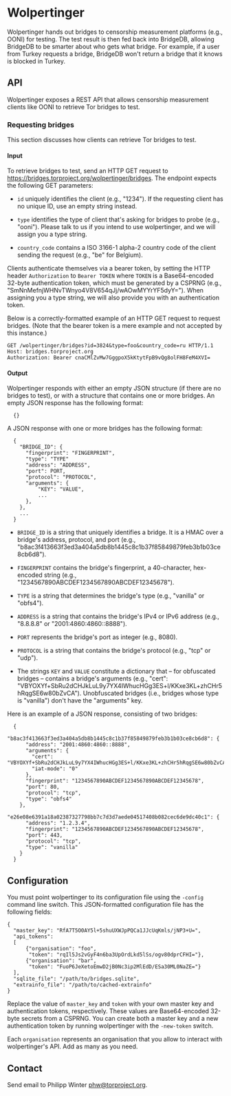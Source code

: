 # Wolpertinger

Wolpertinger hands out bridges to censorship measurement platforms (e.g., OONI)
for testing.  The test result is then fed back into BridgeDB, allowing BridgeDB
to be smarter about who gets what bridge.  For example, if a user from Turkey
requests a bridge, BridgeDB won't return a bridge that it knows is blocked in
Turkey.

## API

Wolpertinger exposes a REST API that allows censorship measurement clients like
OONI to retrieve Tor bridges to test.

### Requesting bridges

This section discusses how clients can retrieve Tor bridges to test.

#### Input

To retrieve bridges to test, send an HTTP GET request to
https://bridges.torproject.org/wolpertinger/bridges.  The endpoint expects the
following GET parameters:

* `id` uniquely identifies the client (e.g., "1234").  If the requesting client
  has no unique ID, use an empty string instead.

* `type` identifies the type of client that's asking for bridges to probe
  (e.g., "ooni").  Please talk to us if you intend to use wolpertinger, and we
  will assign you a type string.

* `country_code` contains a ISO 3166-1 alpha-2 country code of the client
  sending the request (e.g., "be" for Belgium).

Clients authenticate themselves via a bearer token, by setting the HTTP header
`Authorization` to `Bearer TOKEN` where `TOKEN` is a Base64-encoded 32-byte
authentication token, which must be generated by a CSPRNG (e.g.,
"SmNnMefnjWHNvTWnyo4V8V654qJj/wAOwMYYrYF5dyY=").  When assigning you a type
string, we will also provide you with an authentication token.

Below is a correctly-formatted example of an HTTP GET request to request
bridges.  (Note that the bearer token is a mere example and not accepted by
this instance.)

    GET /wolpertinger/bridges?id=3824&type=foo&country_code=ru HTTP/1.1
    Host: bridges.torproject.org
    Authorization: Bearer cnaCMlZvMw7GggpoX5kKtytFpB9vQg8olFH8FeM4XVI=

#### Output

Wolpertinger responds with either an empty JSON structure (if there are no
bridges to test), or with a structure that contains one or more bridges.  An
empty JSON response has the following format:

      {}

A JSON response with one or more bridges has the following format:

      {
        "BRIDGE_ID": {
          "fingerprint": "FINGERPRINT",
          "type": "TYPE"
          "address": "ADDRESS",
          "port": PORT,
          "protocol": "PROTOCOL",
          "arguments": {
              "KEY": "VALUE",
              ...
          },
        },
        ...
      }

* `BRIDGE_ID` is a string that uniquely identifies a bridge.  It is a HMAC over
  a bridge's address, protocol, and port (e.g.,
  "b8ac3f413663f3ed3a404a5db8b1445c8c1b37f85849879feb3b1b03ce8cb6d8").

* `FINGERPRINT` contains the bridge's fingerprint, a 40-character, hex-encoded
  string (e.g., "1234567890ABCDEF1234567890ABCDEF12345678").

* `TYPE` is a string that determines the bridge's type (e.g., "vanilla" or
  "obfs4").

* `ADDRESS` is a string that contains the bridge's IPv4 or IPv6 address (e.g.,
  "8.8.8.8" or "2001:4860:4860::8888").

* `PORT` represents the bridge's port as integer (e.g., 8080).

* `PROTOCOL` is a string that contains the bridge's protocol (e.g., "tcp" or
  "udp").

* The strings `KEY` and `VALUE` constitute a dictionary that – for obfuscated
  bridges – contains a bridge's arguments (e.g., "cert":
  "VBYOXYf+SbRu2dCHJkLuL9y7YX4IWhucHGg3ES+l/KKxe3KL+zhCHr5hRqgSE6w80bZvCA").
  Unobfuscated bridges (i.e., bridges whose type is "vanilla") don't have the
  "arguments" key.

Here is an example of a JSON response, consisting of two bridges:

      {
        "b8ac3f413663f3ed3a404a5db8b1445c8c1b37f85849879feb3b1b03ce8cb6d8": {
          "address": "2001:4860:4860::8888",
          "arguments": {
            "cert": "VBYOXYf+SbRu2dCHJkLuL9y7YX4IWhucHGg3ES+l/KKxe3KL+zhCHr5hRqgSE6w80bZvCA",
            "iat-mode": "0"
          },
          "fingerprint": "1234567890ABCDEF1234567890ABCDEF12345678",
          "port": 80,
          "protocol": "tcp",
          "type": "obfs4"
        },
        "e26e08e6391a18a02387327798bb7c7d3d7aede04517408b082cec6de9dc40c1": {
          "address": "1.2.3.4",
          "fingerprint": "1234567890ABCDEF1234567890ABCDEF12345678",
          "port": 443,
          "protocol": "tcp",
          "type": "vanilla"
        }
      }

## Configuration

You must point wolpertinger to its configuration file using the `-config`
command line switch.  This JSON-formatted configuration file has the following
fields:

    {
      "master_key": "RfA7T5O0AY5l+5shuUXWJpPQCa1JJcUqKmls/jNP3+U=",
      "api_tokens":
      [
          {"organisation": "foo",
           "token": "rqIl5Js2vGyF4n6ba3UpOrdLkd5lSs/ogv80dprCFHI="},
          {"organisation": "bar",
           "token": "FuoP6JeXetoEmwD2jB0Nc3ip2MlEdD/ESa30ML0NaZE="}
      ],
      "sqlite_file": "/path/to/bridges.sqlite",
      "extrainfo_file": "/path/to/cached-extrainfo"
    }

Replace the value of `master_key` and `token` with your own master key and
authentication tokens, respectively.  These values are Base64-encoded 32-byte
secrets from a CSPRNG.  You can create both a master key and a new
authentication token by running wolpertinger with the `-new-token` switch.

Each `organisation` represents an organisation that you allow to interact with
wolpertinger's API.  Add as many as you need.

## Contact

Send email to Philipp Winter <phw@torproject.org>.
